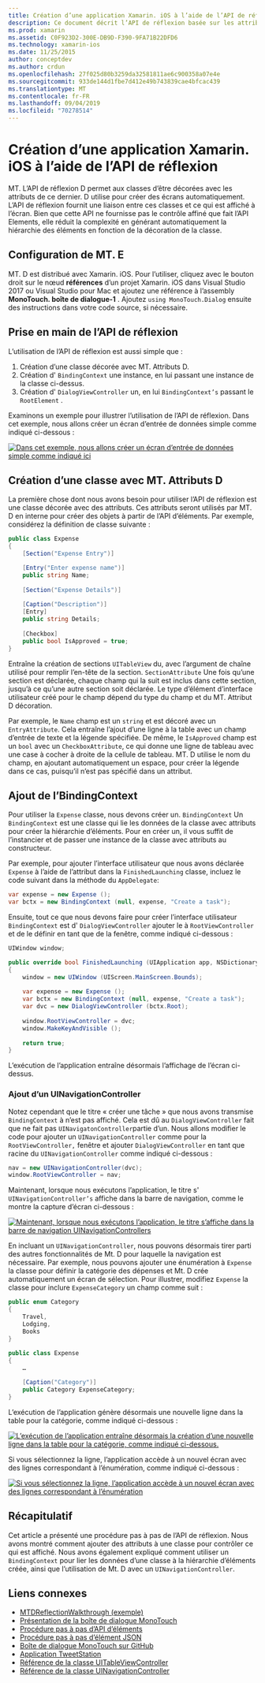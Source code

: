 ```yaml
---
title: Création d’une application Xamarin. iOS à l’aide de l’API de réflexion
description: Ce document décrit l’API de réflexion basée sur les attributs MonoTouch. Dialog, qui crée une interface utilisateur basée sur des classes décorées avec des attributs.
ms.prod: xamarin
ms.assetid: C0F923D2-300E-DB9D-F390-9FA71B22DFD6
ms.technology: xamarin-ios
ms.date: 11/25/2015
author: conceptdev
ms.author: crdun
ms.openlocfilehash: 27f025d80b3259da32581811ae6c900358a07e4e
ms.sourcegitcommit: 933de144d1fbe7d412e49b743839cae4bfcac439
ms.translationtype: MT
ms.contentlocale: fr-FR
ms.lasthandoff: 09/04/2019
ms.locfileid: "70278514"
---
```

# <a name="creating-a-xamarinios-application-using-the-reflection-api"></a>Création d’une application Xamarin. iOS à l’aide de l’API de réflexion

MT. L’API de réflexion D permet aux classes d’être décorées avec les attributs de ce dernier. D utilise pour créer des écrans automatiquement. L’API de réflexion fournit une liaison entre ces classes et ce qui est affiché à l’écran. Bien que cette API ne fournisse pas le contrôle affiné que fait l’API Elements, elle réduit la complexité en générant automatiquement la hiérarchie des éléments en fonction de la décoration de la classe.

## <a name="setting-up-mtd"></a>Configuration de MT. E

MT. D est distribué avec Xamarin. iOS. Pour l’utiliser, cliquez avec le bouton droit sur le nœud **références** d’un projet Xamarin. iOS dans Visual Studio 2017 ou Visual Studio pour Mac et ajoutez une référence à l’assembly **MonoTouch. boîte de dialogue-1** . Ajoutez `using MonoTouch.Dialog` ensuite des instructions dans votre code source, si nécessaire.

## <a name="getting-started-with-the-reflection-api"></a>Prise en main de l’API de réflexion

L’utilisation de l’API de réflexion est aussi simple que :

1. Création d’une classe décorée avec MT. Attributs D.
1. Création d' `BindingContext` une instance, en lui passant une instance de la classe ci-dessus. 
1. Création d' `DialogViewController` un, en lui `BindingContext’s` passant le `RootElement` . 


Examinons un exemple pour illustrer l’utilisation de l’API de réflexion. Dans cet exemple, nous allons créer un écran d’entrée de données simple comme indiqué ci-dessous :

 [![](reflection-api-walkthrough-images/01-expense-entry.png "Dans cet exemple, nous allons créer un écran d’entrée de données simple comme indiqué ici")](reflection-api-walkthrough-images/01-expense-entry.png#lightbox)

## <a name="creating-a-class-with-mtd-attributes"></a>Création d’une classe avec MT. Attributs D

La première chose dont nous avons besoin pour utiliser l’API de réflexion est une classe décorée avec des attributs. Ces attributs seront utilisés par MT. D en interne pour créer des objets à partir de l’API d’éléments. Par exemple, considérez la définition de classe suivante :

```csharp
public class Expense
{
    [Section("Expense Entry")]

    [Entry("Enter expense name")]
    public string Name;
        
    [Section("Expense Details")]
  
    [Caption("Description")]
    [Entry]
    public string Details;
        
    [Checkbox]
    public bool IsApproved = true;
}
```

Entraîne la création de sections `UITableView` du, avec l’argument de chaîne utilisé pour remplir l’en-tête de la section. `SectionAttribute` Une fois qu’une section est déclarée, chaque champ qui la suit est inclus dans cette section, jusqu’à ce qu’une autre section soit déclarée.
Le type d’élément d’interface utilisateur créé pour le champ dépend du type du champ et du MT. Attribut D décoration.

Par exemple, le `Name` champ est un `string` et est décoré avec un `EntryAttribute`. Cela entraîne l’ajout d’une ligne à la table avec un champ d’entrée de texte et la légende spécifiée. De même, le `IsApproved` champ est un `bool` avec un `CheckboxAttribute`, ce qui donne une ligne de tableau avec une case à cocher à droite de la cellule de tableau. MT. D utilise le nom du champ, en ajoutant automatiquement un espace, pour créer la légende dans ce cas, puisqu’il n’est pas spécifié dans un attribut.

## <a name="adding-the-bindingcontext"></a>Ajout de l’BindingContext

Pour utiliser la `Expense` classe, nous devons créer un. `BindingContext` Un `BindingContext` est une classe qui lie les données de la classe avec attributs pour créer la hiérarchie d’éléments. Pour en créer un, il vous suffit de l’instancier et de passer une instance de la classe avec attributs au constructeur.

Par exemple, pour ajouter l’interface utilisateur que nous avons déclarée `Expense` à l’aide de l’attribut dans la `FinishedLaunching` classe, incluez le code suivant dans la méthode du `AppDelegate`:

```csharp
var expense = new Expense ();
var bctx = new BindingContext (null, expense, "Create a task");
```

Ensuite, tout ce que nous devons faire pour créer l’interface utilisateur `BindingContext` est d' `DialogViewController` ajouter le à `RootViewController` et de le définir en tant que de la fenêtre, comme indiqué ci-dessous :

```csharp
UIWindow window;

public override bool FinishedLaunching (UIApplication app, NSDictionary options)
{   
    window = new UIWindow (UIScreen.MainScreen.Bounds);
            
    var expense = new Expense ();
    var bctx = new BindingContext (null, expense, "Create a task");
    var dvc = new DialogViewController (bctx.Root);
            
    window.RootViewController = dvc;
    window.MakeKeyAndVisible ();
            
    return true;
}
```

L’exécution de l’application entraîne désormais l’affichage de l’écran ci-dessus.

### <a name="adding-a-uinavigationcontroller"></a>Ajout d’un UINavigationController

Notez cependant que le titre « créer une tâche » que nous avons transmise `BindingContext` à n’est pas affiché. Cela est dû au `DialogViewController` fait que ne fait pas `UINavigatonController`partie d’un. Nous allons modifier le code pour ajouter un `UINavigationController` comme pour la `RootViewController,` fenêtre et ajouter `DialogViewController` en tant que racine du `UINavigationController` comme indiqué ci-dessous :

```csharp
nav = new UINavigationController(dvc);
window.RootViewController = nav;
```

Maintenant, lorsque nous exécutons l’application, le titre s' `UINavigationController’s` affiche dans la barre de navigation, comme le montre la capture d’écran ci-dessous :

 [![](reflection-api-walkthrough-images/02-create-task.png "Maintenant, lorsque nous exécutons l’application, le titre s’affiche dans la barre de navigation UINavigationControllers")](reflection-api-walkthrough-images/02-create-task.png#lightbox)

En incluant un `UINavigationController`, nous pouvons désormais tirer parti des autres fonctionnalités de Mt. D pour laquelle la navigation est nécessaire. Par exemple, nous pouvons ajouter une énumération à `Expense` la classe pour définir la catégorie des dépenses et Mt. D crée automatiquement un écran de sélection. Pour illustrer, modifiez `Expense` la classe pour inclure `ExpenseCategory` un champ comme suit :

```csharp
public enum Category
{
    Travel,
    Lodging,
    Books
}
        
public class Expense
{
    …

    [Caption("Category")]
    public Category ExpenseCategory;
}
```

L’exécution de l’application génère désormais une nouvelle ligne dans la table pour la catégorie, comme indiqué ci-dessous :

 [![](reflection-api-walkthrough-images/03-set-details.png "L’exécution de l’application entraîne désormais la création d’une nouvelle ligne dans la table pour la catégorie, comme indiqué ci-dessous.")](reflection-api-walkthrough-images/03-set-details.png#lightbox)

Si vous sélectionnez la ligne, l’application accède à un nouvel écran avec des lignes correspondant à l’énumération, comme indiqué ci-dessous :

 [![](reflection-api-walkthrough-images/04-set-category.png "Si vous sélectionnez la ligne, l’application accède à un nouvel écran avec des lignes correspondant à l’énumération")](reflection-api-walkthrough-images/04-set-category.png#lightbox)

 <a name="Summary" />


## <a name="summary"></a>Récapitulatif

Cet article a présenté une procédure pas à pas de l’API de réflexion. Nous avons montré comment ajouter des attributs à une classe pour contrôler ce qui est affiché. Nous avons également expliqué comment utiliser un `BindingContext` pour lier les données d’une classe à la hiérarchie d’éléments créée, ainsi que l’utilisation de Mt. D avec un `UINavigationController`.


## <a name="related-links"></a>Liens connexes

- [MTDReflectionWalkthrough (exemple)](https://docs.microsoft.com/samples/xamarin/ios-samples/mtdreflectionwalkthrough)
- [Présentation de la boîte de dialogue MonoTouch](~/ios/user-interface/monotouch.dialog/index.md)
- [Procédure pas à pas d’API d’éléments](~/ios/user-interface/monotouch.dialog/elements-api-walkthrough.md)
- [Procédure pas à pas d’élément JSON](~/ios/user-interface/monotouch.dialog/monotouch.dialog-json-markup.md)
- [Boîte de dialogue MonoTouch sur GitHub](https://github.com/migueldeicaza/MonoTouch.Dialog)
- [Application TweetStation](https://github.com/migueldeicaza/TweetStation)
- [Référence de la classe UITableViewController](https://developer.apple.com/library/ios/#DOCUMENTATION/UIKit/Reference/UITableViewController_Class/Reference/Reference.html)
- [Référence de la classe UINavigationController](https://developer.apple.com/library/ios/#documentation/UIKit/Reference/UINavigationController_Class/Reference/Reference.html)

